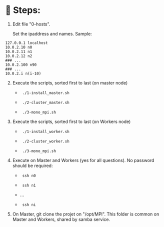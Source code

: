 # 📃 Steps:
1. Edit file "0-hosts".
   
&nbsp;&nbsp;&nbsp;&nbsp;&nbsp;&nbsp;Set the ipaddress and names. Sample:
<pre><code>127.0.0.1 localhost
10.0.2.10 n0
10.0.2.11 n1
10.0.2.12 n2
### ...
10.0.2.100 n90
### ...
10.0.2.i n(i-10)
</code></pre>
2. Execute the scripts, sorted first to last (on master node)
     *      ./1-install_master.sh
     *      ./2-cluster_master.sh
     *      ./3-mono_mpi.sh
2. Execute the scripts, sorted first to last (on Workers node)
     *      ./1-install_worker.sh
     *      ./2-cluster_worker.sh
     *      ./3-mono_mpi.sh
3. Execute on Master and Workers (yes for all questions). No password should be required:
     *      ssh n0
     *      ssh n1
     * ...
     *      ssh ni
4. On Master, git clone the projet on "/opt/MPI". This folder is common on Master and Workers, shared by samba service.
